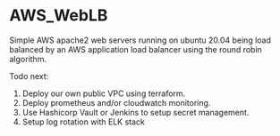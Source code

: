 # AWS_WebLB
Simple AWS apache2 web servers running on ubuntu 20.04 being load balanced by an AWS application load balancer using the round robin algorithm. 


Todo next:
1. Deploy our own public VPC using terraform.
2. Deploy prometheus and/or cloudwatch monitoring.
3. Use Hashicorp Vault or Jenkins to setup secret management.
4. Setup log rotation with ELK stack

